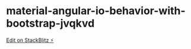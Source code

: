 # material-angular-io-behavior-with-bootstrap-jvqkvd

[Edit on StackBlitz ⚡️](https://stackblitz.com/edit/material-angular-io-behavior-with-bootstrap-jvqkvd)